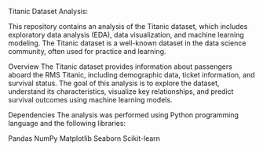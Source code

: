 Titanic Dataset Analysis:

This repository contains an analysis of the Titanic dataset, which includes exploratory data analysis (EDA), data visualization, and machine learning modeling. The Titanic dataset is a well-known dataset in the data science community, often used for practice and learning.

Overview
The Titanic dataset provides information about passengers aboard the RMS Titanic, including demographic data, ticket information, and survival status. The goal of this analysis is to explore the dataset, understand its characteristics, visualize key relationships, and predict survival outcomes using machine learning models.

Dependencies
The analysis was performed using Python programming language and the following libraries:

Pandas
NumPy
Matplotlib
Seaborn
Scikit-learn
